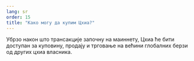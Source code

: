 ```yaml
---
lang: sr
order: 15
title: "Како могу да купим Цхиа?"
---
```

Убрзо након што трансакције започну на маиннету, Цхиа ће бити доступан за куповину, продају и трговање на већини глобалних берзи од других цхиа власника.
